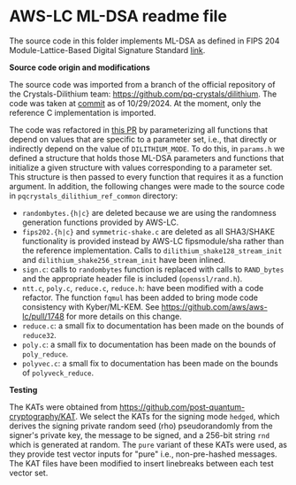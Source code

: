# AWS-LC ML-DSA readme file

The source code in this folder implements ML-DSA as defined in FIPS 204 Module-Lattice-Based Digital Signature Standard [link](https://csrc.nist.gov/pubs/fips/204/final).

**Source code origin and modifications** 

The source code was imported from a branch of the official repository of the Crystals-Dilithium team: https://github.com/pq-crystals/dilithium. The code was taken at [commit](https://github.com/pq-crystals/dilithium/commit/444cdcc84eb36b66fe27b3a2529ee48f6d8150c2) as of 10/29/2024. At the moment, only the reference C implementation is imported.

The code was refactored in [this PR](https://github.com/aws/aws-lc/pull/1910) by parameterizing all functions that depend on values that are specific to a parameter set, i.e., that directly or indirectly depend on the value of `DILITHIUM_MODE`. To do this, in `params.h` we defined a structure that holds those ML-DSA parameters and functions
that initialize a given structure with values corresponding to a parameter set. This structure is then passed to every function that requires it as a function argument. In addition, the following changes were made to the source code in `pqcrystals_dilithium_ref_common` directory:

- `randombytes.{h|c}` are deleted because we are using the randomness generation functions provided by AWS-LC.
- `fips202.{h|c}` and `symmetric-shake.c` are deleted as all SHA3/SHAKE functionality is provided instead by AWS-LC fipsmodule/sha rather than the reference implementation. Calls to `dilithium_shake128_stream_init` and `dilithium_shake256_stream_init` have been inlined.
- `sign.c`: calls to `randombytes` function is replaced with calls to `RAND_bytes` and the appropriate header file is included (`openssl/rand.h`).
- `ntt.c`, `poly.c`, `reduce.c`, `reduce.h`: have been modified with a code refactor. The function `fqmul` has been added to bring mode code consistency with Kyber/ML-KEM. See https://github.com/aws/aws-lc/pull/1748 for more details on this change.
- `reduce.c`: a small fix to documentation has been made on the bounds of `reduce32`.
- `poly.c`: a small fix to documentation has been made on the bounds of `poly_reduce`.
- `polyvec.c`: a small fix to documentation has been made on the bounds of `polyveck_reduce`.

**Testing** 

The KATs were obtained from https://github.com/post-quantum-cryptography/KAT. We select the KATs for the signing mode `hedged`, which derives the signing private random seed (rho) pseudorandomly from the signer's private key, the message to be signed, and a 256-bit string `rnd` which is generated at random. The `pure` variant of these KATs were used, as they provide test vector inputs for "pure" i.e., non-pre-hashed messages. The KAT files have been modified to insert linebreaks between each test vector set.
